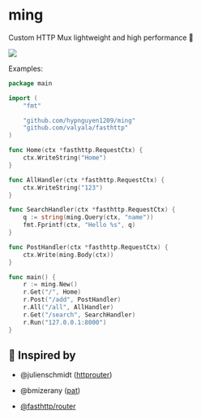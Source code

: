 # ming

Custom HTTP Mux lightweight and high performance 🥗

![](https://i.imgur.com/yCMS1yq.png)


Examples:

```go
package main

import (
	"fmt"

	"github.com/hypnguyen1209/ming"
	"github.com/valyala/fasthttp"
)

func Home(ctx *fasthttp.RequestCtx) {
	ctx.WriteString("Home")
}

func AllHandler(ctx *fasthttp.RequestCtx) {
	ctx.WriteString("123")
}

func SearchHandler(ctx *fasthttp.RequestCtx) {
	q := string(ming.Query(ctx, "name"))
	fmt.Fprintf(ctx, "Hello %s", q)
}

func PostHandler(ctx *fasthttp.RequestCtx) {
	ctx.Write(ming.Body(ctx))
}

func main() {
	r := ming.New()
	r.Get("/", Home)
	r.Post("/add", PostHandler)
	r.All("/all", AllHandler)
	r.Get("/search", SearchHandler)
	r.Run("127.0.0.1:8000")
}
```

## 🎊 Inspired by

+ @julienschmidt ([httprouter](https://github.com/julienschmidt/httprouter))

+ @bmizerany ([pat](https://github.com/bmizerany/pat))

+ [@fasthttp/router](https://github.com/fasthttp/router)